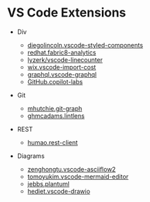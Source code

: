 # VS Code Extensions

* Div
  * [diegolincoln.vscode-styled-components](https://marketplace.visualstudio.com/items?itemName=diegolincoln.vscode-styled-components)
  * [redhat.fabric8-analytics](https://marketplace.visualstudio.com/items?itemName=redhat.fabric8-analytics)
  * [lyzerk/vscode-linecounter](https://marketplace.visualstudio.com/items?itemName=lyzerk.linecounter)
  * [wix.vscode-import-cost](https://marketplace.visualstudio.com/items?itemName=wix.vscode-import-cost)
  * [graphql.vscode-graphql](https://marketplace.visualstudio.com/items?itemName=GraphQL.vscode-graphql)
  * [GitHub.copilot-labs](https://marketplace.visualstudio.com/items?itemName=GitHub.copilot-labs)

* Git
  * [mhutchie.git-graph](https://marketplace.visualstudio.com/items?itemName=mhutchie.git-graph)
  * [ghmcadams.lintlens](https://marketplace.visualstudio.com/items?itemName=ghmcadams.lintlens)

* REST
  * [humao.rest-client](https://marketplace.visualstudio.com/items?itemName=humao.rest-client)
 
* Diagrams
  * [zenghongtu.vscode-asciiflow2](https://marketplace.visualstudio.com/items?itemName=zenghongtu.vscode-asciiflow2)
  * [tomoyukim.vscode-mermaid-editor](https://marketplace.visualstudio.com/items?itemName=tomoyukim.vscode-mermaid-editor)
  * [jebbs.plantuml](https://marketplace.visualstudio.com/items?itemName=jebbs.plantuml)
  * [hediet.vscode-drawio](https://marketplace.visualstudio.com/items?itemName=hediet.vscode-drawio)
